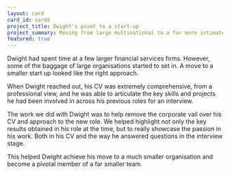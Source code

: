 ```yaml
---
layout: card
card_id: card4
project_title: Dwight's pivot to a start-up
project_summary: Moving from large multinational to a far more intimate start-up
featured: true
---
```

Dwight had spent time at a few larger financial services firms. However, some of the baggage of large 
organisations started to set in. A move to a smaller start up looked like the right approach.

When Dwight reached out, his CV was extremely comprehensive, from a professional view, and he was able to 
articulate the key skills and projects he had been involved in across his previous roles for an interview.

The work we did with Dwight was to help remove the corporate vail over his CV and approach to the new role.
We helped highlight not only the key results obtained in his role at the time, but to really showcase the 
passion in his work. Both in his CV and the way he answered questions in the interview stage.

This helped Dwight achieve his move to a much smaller organisation and become a pivotal member of a far
smaller team.
